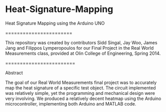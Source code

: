 Heat-Signature-Mapping
======================

Heat Signature Mapping using the Arduino UNO

=======================

This repository was created by contributors Sidd Singal, Jay Woo, James Jang and Filippos Lymperopoulos for our Final Project in 
the Real World Measurements class, provided at Olin College of Engineering, Spring 2014. 

========================

Abstract 

The goal of our Real World Measurements final project was to accurately map the heat signature of a specific test object. 
The circuit implemented was relatively simple, yet the programming and mechanical design were very involving. 
We produced a relatively decent heatmap using the Arduino microcontroller, implementing both Arduino and MATLAB code.

